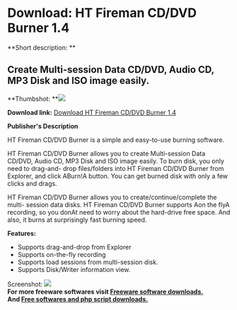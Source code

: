 # Download: HT Fireman CD/DVD Burner 1.4

**Short description: **

## Create Multi-session Data CD/DVD, Audio CD, MP3 Disk and ISO image easily.

  
**Thumbshot: **![](http://www.freewarefiles.com/screenshot/htfburner_md.gif)   
  
**Download link:** [Download HT Fireman CD/DVD Burner 1.4](http://freesoftwares.boysofts.com/HT-Fireman-CDDVD-Burner_program_21003.html)  
  

**Publisher's Description**  
  

HT Fireman CD/DVD Burner is a simple and easy-to-use burning software.

HT Fireman CD/DVD Burner allows you to create Multi-session Data CD/DVD, Audio
CD, MP3 Disk and ISO image easily. To burn disk, you only need to drag-and-
drop files/folders into HT Fireman CD/DVD Burner from Explorer, and click
ABurn!A button. You can get burned disk with only a few clicks and drags.

HT Fireman CD/DVD Burner allows you to create/continue/complete the multi-
session data disks. HT Fireman CD/DVD Burner supports Aon the flyA recording,
so you donAt need to worry about the hard-drive free space. And also, it burns
at surprisingly fast burning speed.

**Features:**

  * Supports drag-and-drop from Explorer 
  * Supports on-the-fly recording 
  * Supports load sessions from multi-session disk. 
  * Supports Disk/Writer information view. 

  
  
Screenshot: ![](http://www.freewarefiles.com/screenshot/htfburner.gif)  
**For more freeware softwares visit [Freeware software downloads.](http://freesoftwares.boysofts.com/)**   
**And [Free softwares and php script downloads.](http://www.boysofts.com/)**

